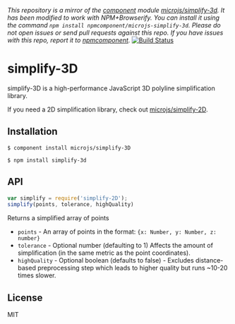 *This repository is a mirror of the [component](http://component.io) module [microjs/simplify-3d](http://github.com/microjs/simplify-3d). It has been modified to work with NPM+Browserify. You can install it using the command `npm install npmcomponent/microjs-simplify-3d`. Please do not open issues or send pull requests against this repo. If you have issues with this repo, report it to [npmcomponent](https://github.com/airportyh/npmcomponent).*
[![Build Status](https://secure.travis-ci.org/microjs/simplify-3D.png?branch=master)](https://travis-ci.org/microjs/simplify-3D)
# simplify-3D

  simplify-3D is a high-performance JavaScript 3D polyline simplification library.

  If you need a 2D simplification library, check out [microjs/simplify-2D](https://github.com/microjs/simplify-2D).

## Installation

    $ component install microjs/simplify-3D

    $ npm install simplify-3d

## API

  ```javascript
  var simplify = require('simplify-2D');
  simplify(points, tolerance, highQuality)
  ```

  Returns a simplified array of points

  - `points` - An array of points in the format: `{x: Number, y: Number, z: number}`
  - `tolerance` - Optional number (defaulting to 1) Affects the amount of simplification (in the same metric as the point coordinates).
  - `highQuality` - Optional boolean (defaults to false) - Excludes distance-based preprocessing step which leads to higher quality but runs ~10-20 times slower.

## License

  MIT
